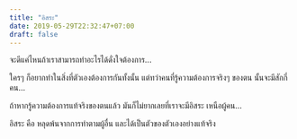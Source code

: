 ```yaml
---
title: "อิสระ"
date: 2019-05-29T22:32:47+07:00
draft: false
---
```


จะดีแค่ไหนถ้าเราสามารถทำอะไรได้ดั่งใจต้องการ...

ใครๆ ก็อยากทำในสิ่งที่ตัวเองต้องการกันทั้งนั้น แต่ทว่าคนที่รู้ความต้องการจริงๆ ของตน นั้นจะมีสักกี่คน...

ถ้าหากรู้ความต้องการแท้จริงของตนแล้ว มันก็ไม่ยากเลยที่เราจะมีอิสระ เหนือผู้คน...

อิสระ คือ หลุดพ้นจากการทำตามผู้อื่น และได้เป็นตัวของตัวเองอย่างแท้จริง
